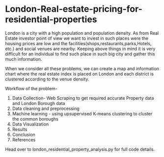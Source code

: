 # London-Real-estate-pricing-for-residential-properties

London is a city with a high population and population density. As from Real Estate investor point of view we want to invest in such places were the housing prices are low and the facilities(shops,restaurants,parks,Hotels, etc.) and social venues are nearby. Keeping above things in mind it is very difficult for an individual to find such place in such big city and gather this much information.

When we consider all these problems, we can create a map and information chart where the real estate index is placed on London and each district is clustered according to the venue density.

Workflow of the problem-
1. Data Collection- Web Scraping to get required accurate Property data and London Borough data
2. Data cleaning and preprocessing
3. Machine learning - using upsupervised K-means clustering to cluster the common boroughs
4. Data Visualization
5. Results
6. Conclusion
7. References

Head over to london_residential_property_analysis.py for full code details. 
